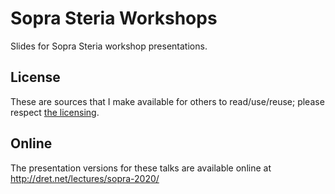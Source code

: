 # Sopra Steria Workshops

Slides for Sopra Steria workshop presentations.

## License

These are sources that I make available for others to read/use/reuse; please respect [the licensing](../LICENSE).


## Online

The presentation versions for these talks are available online at http://dret.net/lectures/sopra-2020/
